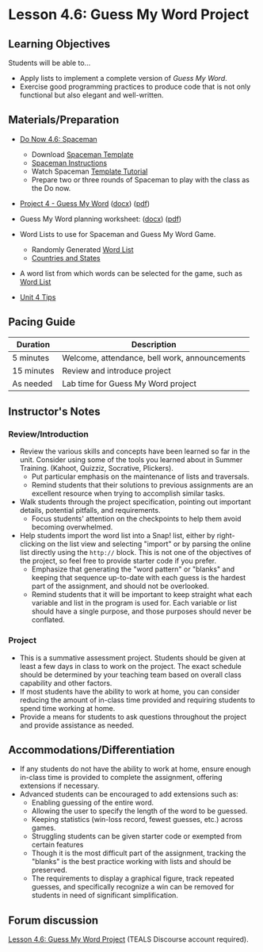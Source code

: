 # Lesson 4.6: Guess My Word Project

## Learning Objectives

Students will be able to...

* Apply lists to implement a complete version of _Guess My Word_.
* Exercise good programming practices to produce code that is not only functional but also elegant and well-written.

## Materials/Preparation

* [Do Now 4.6: Spaceman](do_now_46.md)
  * Download [Spaceman Template](https://github.com/TEALSK12/introduction-to-computer-science/raw/master/slidedecks/spaceman.pptx)
  * [Spaceman Instructions](https://tekhnologic.wordpress.com/2017/03/01/spaceman-an-alternative-to-hangman/)
  * Watch Spaceman [Template Tutorial](https://videopress.com/v/Fk5cYswc)
  * Prepare two or three rounds of Spaceman to play with the class as the Do now.
* [Project 4 - Guess My Word](project_4.md) ([docx](https://github.com/TEALSK12/introduction-to-computer-science/blob/master/Unit%204%20Word/Project%204%20Guessmyword.docx?raw=true)) ([pdf](https://github.com/TEALSK12/introduction-to-computer-science/raw/master/Unit%204%20PDF/Project%204%20Guessmyword.pdf))
* Guess My Word planning worksheet: ([docx](https://github.com/TEALSK12/introduction-to-computer-science/raw/master/Projects/Projects%20Word/Project_4_Guessmyword_Planning_Worksheet.docx)) ([pdf](https://github.com/TEALSK12/introduction-to-computer-science/raw/master/Projects/Projects%20PDF/Project_4_Guessmyword_Planning_Worksheet.pdf))
* Word Lists to use for Spaceman and Guess My Word Game.
  * Randomly Generated [Word List][]
  * [Countries and States](Country-n-State.txt)

* A word list from which words can be selected for the game, such as [Word List][]
* [Unit 4 Tips](unit_4_tips.md)

## Pacing Guide

| Duration   | Description                                   |
| ---------- | --------------------------------------------- |
| 5 minutes  | Welcome, attendance, bell work, announcements |
| 15 minutes | Review and introduce project                  |
| As needed  | Lab time for Guess My Word project            |

## Instructor's Notes

### Review/Introduction

* Review the various skills and concepts have been learned so far in the unit. Consider using some of the tools you learned about in Summer Training. (Kahoot, Quizziz, Socrative, Plickers).
  * Put particular emphasis on the maintenance of lists and traversals.
  * Remind students that their solutions to previous assignments are an excellent resource when trying to accomplish similar tasks.
* Walk students through the project specification, pointing out important details, potential pitfalls, and requirements.
  * Focus students' attention on the checkpoints to help them avoid becoming overwhelmed.
* Help students import the word list into a Snap! list, either by right-clicking on the list view and selecting "import" or by parsing the online list directly using the `http://` block.  This is not one of the objectives of the project, so feel free to provide starter code if you prefer.
  * Emphasize that generating the "word pattern" or "blanks" and keeping that sequence up-to-date with each guess is the hardest part of the assignment, and should not be overlooked.
  * Remind students that it will be important to keep straight what each variable and list in the program is used for.  Each variable or list should have a single purpose, and those purposes should never be conflated.

### Project

* This is a summative assessment project.  Students should be given at least a few days in class to work on the project.  The exact schedule should be determined by your teaching team based on overall class capability and other factors.
* If most students have the ability to work at home, you can consider reducing the amount of in-class time provided and requiring students to spend time working at home.
* Provide a means for students to ask questions throughout the project and provide assistance as needed.

## Accommodations/Differentiation

* If any students do not have the ability to work at home, ensure enough in-class time is provided to complete the assignment, offering extensions if necessary.
* Advanced students can be encouraged to add extensions such as:
  * Enabling guessing of the entire word.
  * Allowing the user to specify the length of the word to be guessed.
  * Keeping statistics (win-loss record, fewest guesses, etc.) across games.
  * Struggling students can be given starter code or exempted from certain features
  * Though it is the most difficult part of the assignment, tracking the "blanks" is the best practice working with lists and should be preserved.  
  * The requirements to display a graphical figure, track repeated guesses, and specifically recognize a win can be removed for students in need of significant simplification.

## Forum discussion

[Lesson 4.6: Guess My Word Project](http://forums.tealsk12.org/c/intro-unit-4-lists/lesson-4-6-hangman-project) (TEALS Discourse account required).

[Word List]: wordlist.txt

